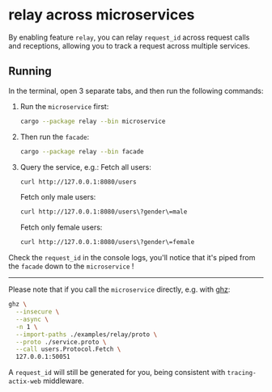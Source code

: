 # relay across microservices

By enabling feature `relay`, you can relay `request_id` across request calls and receptions, allowing you to track a request across multiple services.

## Running

In the terminal, open 3 separate tabs, and then run the following commands:

1. Run the `microservice` first:
    ```sh
    cargo --package relay --bin microservice
    ```

2. Then run the `facade`:
    ```sh
    cargo --package relay --bin facade
    ```

3. Query the service, e.g.:
    Fetch all users:
    ```sh
    curl http://127.0.0.1:8080/users
    ```
    Fetch only male users:
    ```sh
    curl http://127.0.0.1:8080/users\?gender\=male
    ```
    Fetch only female users:
    ```sh
    curl http://127.0.0.1:8080/users\?gender\=female
    ```

Check the `request_id` in the console logs,
you'll notice that it's piped from the `facade` down to the `microservice` !

---

Please note that if you call the `microservice` directly, e.g. with [ghz](https://ghz.sh/):

```sh
ghz \
  --insecure \
  --async \
  -n 1 \
  --import-paths ./examples/relay/proto \
  --proto ./service.proto \
  --call users.Protocol.Fetch \
  127.0.0.1:50051
```

A `request_id` will still be generated for you, being consistent with `tracing-actix-web` middleware.